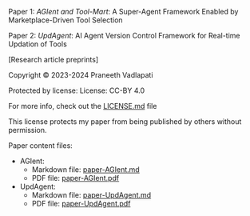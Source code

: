 Paper 1:
*AGIent and Tool-Mart*: A Super-Agent Framework Enabled by Marketplace-Driven Tool Selection

Paper 2:
*UpdAgent*: AI Agent Version Control Framework for Real-time Updation of Tools

[Research article preprints]

Copyright &copy; 2023-2024 Praneeth Vadlapati

Protected by license: License: CC-BY 4.0

For more info, check out the [LICENSE.md](LICENSE.md) file

This license protects my paper from being published by others without permission.

Paper content files:
- AGIent:
  - Markdown file: [paper-AGIent.md](paper-AGIent.md)
  - PDF file: [paper-AGIent.pdf](paper-AGIent.pdf)
- UpdAgent:
  - Markdown file: [paper-UpdAgent.md](paper-UpdAgent.md)
  - PDF file: [paper-UpdAgent.pdf](paper-UpdAgent.pdf)